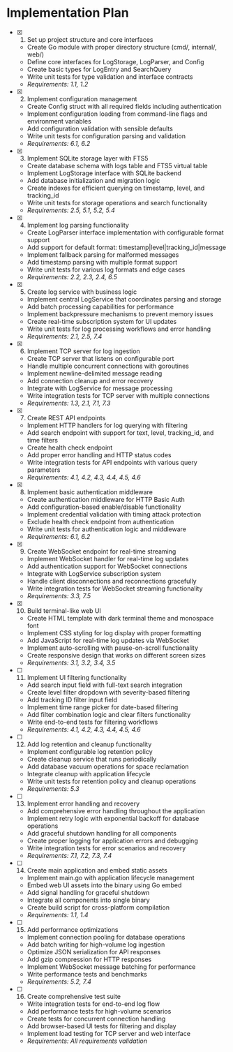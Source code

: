 # Implementation Plan

- [x] 1. Set up project structure and core interfaces






  - Create Go module with proper directory structure (cmd/, internal/, web/)
  - Define core interfaces for LogStorage, LogParser, and Config
  - Create basic types for LogEntry and SearchQuery
  - Write unit tests for type validation and interface contracts
  - _Requirements: 1.1, 1.2_

- [x] 2. Implement configuration management





  - Create Config struct with all required fields including authentication
  - Implement configuration loading from command-line flags and environment variables
  - Add configuration validation with sensible defaults
  - Write unit tests for configuration parsing and validation
  - _Requirements: 6.1, 6.2_

- [x] 3. Implement SQLite storage layer with FTS5





  - Create database schema with logs table and FTS5 virtual table
  - Implement LogStorage interface with SQLite backend
  - Add database initialization and migration logic
  - Create indexes for efficient querying on timestamp, level, and tracking_id
  - Write unit tests for storage operations and search functionality
  - _Requirements: 2.5, 5.1, 5.2, 5.4_

- [x] 4. Implement log parsing functionality





  - Create LogParser interface implementation with configurable format support
  - Add support for default format: timestamp|level|tracking_id|message
  - Implement fallback parsing for malformed messages
  - Add timestamp parsing with multiple format support
  - Write unit tests for various log formats and edge cases
  - _Requirements: 2.2, 2.3, 2.4, 6.5_

- [x] 5. Create log service with business logic





  - Implement central LogService that coordinates parsing and storage
  - Add batch processing capabilities for performance
  - Implement backpressure mechanisms to prevent memory issues
  - Create real-time subscription system for UI updates
  - Write unit tests for log processing workflows and error handling
  - _Requirements: 2.1, 2.5, 7.4_

- [x] 6. Implement TCP server for log ingestion





  - Create TCP server that listens on configurable port
  - Handle multiple concurrent connections with goroutines
  - Implement newline-delimited message reading
  - Add connection cleanup and error recovery
  - Integrate with LogService for message processing
  - Write integration tests for TCP server with multiple connections
  - _Requirements: 1.3, 2.1, 7.1, 7.3_

- [x] 7. Create REST API endpoints





  - Implement HTTP handlers for log querying with filtering
  - Add search endpoint with support for text, level, tracking_id, and time filters
  - Create health check endpoint
  - Add proper error handling and HTTP status codes
  - Write integration tests for API endpoints with various query parameters
  - _Requirements: 4.1, 4.2, 4.3, 4.4, 4.5, 4.6_

- [x] 8. Implement basic authentication middleware





  - Create authentication middleware for HTTP Basic Auth
  - Add configuration-based enable/disable functionality
  - Implement credential validation with timing attack protection
  - Exclude health check endpoint from authentication
  - Write unit tests for authentication logic and middleware
  - _Requirements: 6.1, 6.2_

- [x] 9. Create WebSocket endpoint for real-time streaming





  - Implement WebSocket handler for real-time log updates
  - Add authentication support for WebSocket connections
  - Integrate with LogService subscription system
  - Handle client disconnections and reconnections gracefully
  - Write integration tests for WebSocket streaming functionality
  - _Requirements: 3.3, 7.5_

- [x] 10. Build terminal-like web UI





  - Create HTML template with dark terminal theme and monospace font
  - Implement CSS styling for log display with proper formatting
  - Add JavaScript for real-time log updates via WebSocket
  - Implement auto-scrolling with pause-on-scroll functionality
  - Create responsive design that works on different screen sizes
  - _Requirements: 3.1, 3.2, 3.4, 3.5_

- [ ] 11. Implement UI filtering functionality
  - Add search input field with full-text search integration
  - Create level filter dropdown with severity-based filtering
  - Add tracking ID filter input field
  - Implement time range picker for date-based filtering
  - Add filter combination logic and clear filters functionality
  - Write end-to-end tests for filtering workflows
  - _Requirements: 4.1, 4.2, 4.3, 4.4, 4.5, 4.6_

- [ ] 12. Add log retention and cleanup functionality
  - Implement configurable log retention policy
  - Create cleanup service that runs periodically
  - Add database vacuum operations for space reclamation
  - Integrate cleanup with application lifecycle
  - Write unit tests for retention policy and cleanup operations
  - _Requirements: 5.3_

- [ ] 13. Implement error handling and recovery
  - Add comprehensive error handling throughout the application
  - Implement retry logic with exponential backoff for database operations
  - Add graceful shutdown handling for all components
  - Create proper logging for application errors and debugging
  - Write integration tests for error scenarios and recovery
  - _Requirements: 7.1, 7.2, 7.3, 7.4_

- [ ] 14. Create main application and embed static assets




  - Implement main.go with application lifecycle management
  - Embed web UI assets into the binary using Go embed
  - Add signal handling for graceful shutdown
  - Integrate all components into single binary
  - Create build script for cross-platform compilation
  - _Requirements: 1.1, 1.4_

- [ ] 15. Add performance optimizations
  - Implement connection pooling for database operations
  - Add batch writing for high-volume log ingestion
  - Optimize JSON serialization for API responses
  - Add gzip compression for HTTP responses
  - Implement WebSocket message batching for performance
  - Write performance tests and benchmarks
  - _Requirements: 5.2, 7.4_

- [ ] 16. Create comprehensive test suite
  - Write integration tests for end-to-end log flow
  - Add performance tests for high-volume scenarios
  - Create tests for concurrent connection handling
  - Add browser-based UI tests for filtering and display
  - Implement load testing for TCP server and web interface
  - _Requirements: All requirements validation_